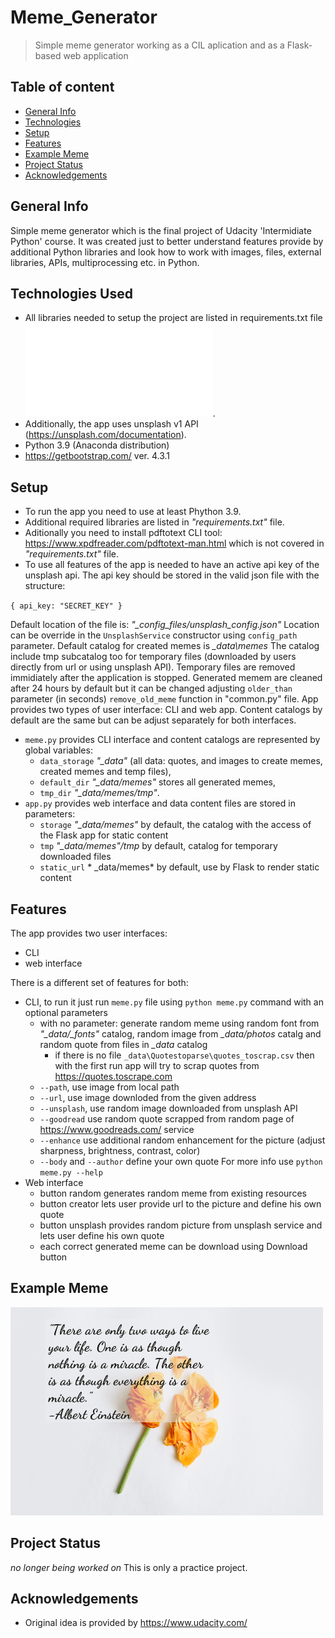 # Meme_Generator
> Simple meme generator working as a CIL aplication and as a Flask-based web application

## Table of content
* [General Info](#general-info)
* [Technologies](#technoloies)
* [Setup](#setup)
* [Features](#screenshots)
* [Example Meme](#example-meme)
* [Project Status](#project-status)
* [Acknowledgements](#acknowledgemts)

## General Info
Simple meme generator which is the final project of Udacity 'Intermidiate Python' course. 
It was created just to better understand features provide by additional Python libraries and look how  to work with images,
files, external libraries, APIs, multiprocessing etc. in Python.

## Technologies Used
- All libraries needed to setup the project are listed in requirements.txt file ![requirements.txt_file_path](requirements.txt).
- Additionally, the app uses unsplash v1 API (https://unsplash.com/documentation).
- Python 3.9 (Anaconda distribution)
- https://getbootstrap.com/ ver. 4.3.1

## Setup
- To run the app you need to use at least Phython 3.9. 
- Additional required libraries are listed in *"requirements.txt"* file.
- Aditionally you need to install pdftotext CLI tool: https://www.xpdfreader.com/pdftotext-man.html which is not covered in *"requirements.txt"* file.
- To use all features of the app is needed to have an active api key of the unsplash api. The api key should be stored in the valid json file with the structure:

`{
  api_key: "SECRET_KEY"
 }`
 
 Default location of the file is: *"_config_files/unsplash_config.json"* Location can be override in the `UnsplashService` constructor using `config_path` parameter.
 Default catalog for created memes is *_data\memes*
 The catalog include tmp subcatalog too for temporary files (downloaded by users directly from url or using unsplash API).
 Temporary files are removed immidiately after the application is stopped. Generated memem are cleaned after 24 hours by default but it can be changed adjusting
 `older_than` parameter (in seconds) `remove_old_meme` function in "common.py" file.
 App provides two types of user interface: CLI and web app. Content catalogs by default are the same but can be adjust separately for both interfaces.
 - `meme.py` provides CLI interface and content catalogs are represented by global variables: 
   - `data_storage` *"_data"* (all data: quotes, and images to create memes, created memes and temp files),
   - `default_dir` *"_data/memes"* stores all generated memes,
   - `tmp_dir` *"_data/memes/tmp"*.
 - `app.py` provides web interface and data content files are stored in parameters:
   - `storage` *"_data/memes"* by default, the catalog with the access of the Flask app for static content
   - `tmp` *"_data/memes"/tmp* by default, catalog for temporary downloaded files 
   - `static_url` * _data/memes* by default, use by Flask to render static content 

## Features

The app provides two user interfaces:
  - CLI
  - web interface

There is a different set of features for both:
- CLI, to run it just run `meme.py` file using `python meme.py` command with an optional parameters
  - with no parameter: generate random meme using random font from *"_data/_fonts"* catalog, random image from *_data/photos* catalg and random quote from files in *_data* catalog
    - if there is no file `_data\Quotestoparse\quotes_toscrap.csv` then with the first run app will try to scrap quotes from https://quotes.toscrape.com
  - `--path`, use image from local path
  - `--url`, use image downloded from the given address
  - `--unsplash`, use random image downloaded from unsplash API
  - `--goodread` use random quote scrapped from random page of https://www.goodreads.com/ service
  - `--enhance` use additional random enhancement for the picture (adjust sharpness, brightness, contrast, color)
  - `--body` and `--author` define your own quote
For more info use `python meme.py --help`
- Web interface
  - button random generates random meme from existing resources
  - button creator lets user provide url to the picture and define his own quote
  - button unsplash provides random picture from unsplash service and lets user define his own quote
  - each correct generated meme can be download using Download button
  
## Example Meme
![Example meme](https://github.com/boltonkhan/Meme-Generator/blob/bc009d85522363087c264997174fb1e6086078ce/_data/memes/7cVuJUuHVw.png)

## Project Status
_no longer being worked on_ 
This is only a practice project.

## Acknowledgements
- Original idea is provided by https://www.udacity.com/
